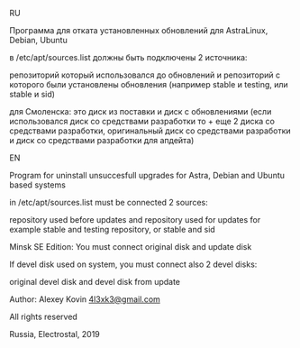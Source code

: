 RU

Программа для отката установленных обновлений для AstraLinux, Debian, Ubuntu

в /etc/apt/sources.list должны быть подключены 2 источника: 

репозиторий который использовался до обновлений и репозиторий с которого были установлены обновления (например stable и testing, или stable и sid)

для Смоленска:
это диск из поставки и диск с обновлениями 
(если использовался диск со средствами разработки то + еще 2 диска со средствами разработки, оригинальный диск со средствами разработки и диск со средствами разработки для апдейта)

EN

Program for uninstall unsuccesfull upgrades for Astra, Debian and Ubuntu based systems

in /etc/apt/sources.list must be connected 2 sources:

repository used before updates and repository used for updates
for example stable and testing repository, or stable and sid

Minsk SE Edition:
You must connect original disk and update disk


If devel disk used on system, you must connect also 2 devel disks:

original devel disk and devel disk from update


Author: Alexey Kovin <4l3xk3@gmail.com>

All rights reserved

Russia, Electrostal, 2019

